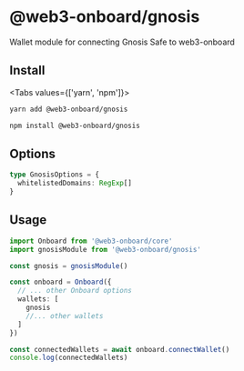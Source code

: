 # @web3-onboard/gnosis

Wallet module for connecting Gnosis Safe to web3-onboard

## Install

<Tabs values={['yarn', 'npm']}>
<TabPanel value="yarn">

```sh copy
yarn add @web3-onboard/gnosis
```

  </TabPanel>
  <TabPanel value="npm">

```sh copy
npm install @web3-onboard/gnosis
```

  </TabPanel>
</Tabs>

## Options

```typescript
type GnosisOptions = {
  whitelistedDomains: RegExp[]
}
```

## Usage

```typescript
import Onboard from '@web3-onboard/core'
import gnosisModule from '@web3-onboard/gnosis'

const gnosis = gnosisModule()

const onboard = Onboard({
  // ... other Onboard options
  wallets: [
    gnosis
    //... other wallets
  ]
})

const connectedWallets = await onboard.connectWallet()
console.log(connectedWallets)
```
